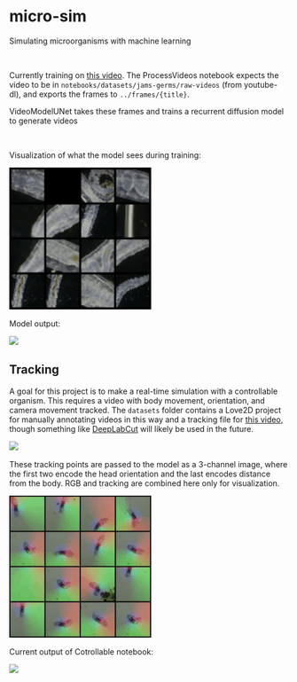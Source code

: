 # micro-sim

Simulating microorganisms with machine learning

<br>

Currently training on [this video](https://youtu.be/ltRaTNdjaiM). The ProcessVideos notebook expects the video to be in `notebooks/datasets/jams-germs/raw-videos` (from youtube-dl), and exports the frames to `../frames/{title}`.

VideoModelUNet takes these frames and trains a recurrent diffusion model to generate videos

<br>

Visualization of what the model sees during training:

<img src="docs/assets/TrainSet.gif" height="256" />

Model output:

<img src="docs/assets/VideoModelUNet.gif" height="256" />

<br>

## Tracking

A goal for this project is to make a real-time simulation with a controllable organism. This requires a video with body movement, orientation, and camera movement tracked. The `datasets` folder contains a Love2D project for manually annotating videos in this way and a tracking file for [this video](https://youtu.be/H3jCiKa6BS8), though something like [DeepLabCut](https://github.com/DeepLabCut/DeepLabCut) will likely be used in the future.

<img src="docs/assets/Track.gif" height="256" />

These tracking points are passed to the model as a 3-channel image, where the first two encode the head orientation and the last encodes distance from the body. RGB and tracking are combined here only for visualization.

<img src="docs/assets/TrainSetButtercup.gif" height="256" />

Current output of Cotrollable notebook:

<img src="docs/assets/Controllable.gif" height="256" />
